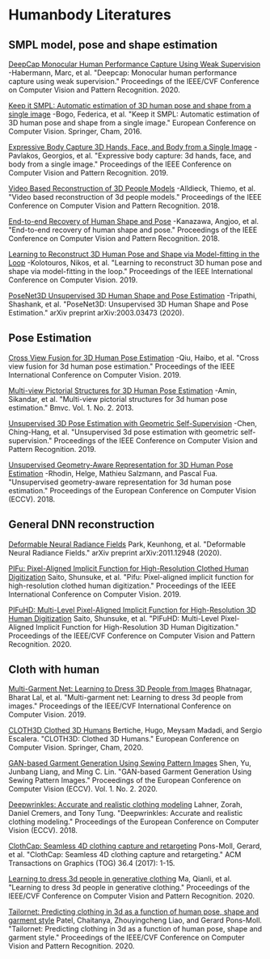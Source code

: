 # Humanbody Literatures

## SMPL model, pose and shape estimation

[DeepCap Monocular Human Performance Capture Using Weak Supervision](https://openaccess.thecvf.com/content_CVPR_2020/supplemental/Habermann_DeepCap_Monocular_Human_CVPR_2020_supplemental.pdf) -Habermann, Marc, et al. "Deepcap: Monocular human performance capture using weak supervision." Proceedings of the IEEE/CVF Conference on Computer Vision and Pattern Recognition. 2020.

[Keep it SMPL: Automatic estimation of 3D human pose and shape from a single image](https://arxiv.org/pdf/1607.08128.pdf) -Bogo, Federica, et al. "Keep it SMPL: Automatic estimation of 3D human pose and shape from a single image." European Conference on Computer Vision. Springer, Cham, 2016.

[Expressive Body Capture 3D Hands, Face, and Body from a Single Image](https://openaccess.thecvf.com/content_CVPR_2019/papers/Pavlakos_Expressive_Body_Capture_3D_Hands_Face_and_Body_From_a_CVPR_2019_paper.pdf) -Pavlakos, Georgios, et al. "Expressive body capture: 3d hands, face, and body from a single image." Proceedings of the IEEE Conference on Computer Vision and Pattern Recognition. 2019.

[Video Based Reconstruction of 3D People Models](https://openaccess.thecvf.com/content_cvpr_2018/papers/Alldieck_Video_Based_Reconstruction_CVPR_2018_paper.pdf) -Alldieck, Thiemo, et al. "Video based reconstruction of 3d people models." Proceedings of the IEEE Conference on Computer Vision and Pattern Recognition. 2018.

[End-to-end Recovery of Human Shape and Pose](https://openaccess.thecvf.com/content_cvpr_2018/papers/Kanazawa_End-to-End_Recovery_of_CVPR_2018_paper.pdf) -Kanazawa, Angjoo, et al. "End-to-end recovery of human shape and pose." Proceedings of the IEEE Conference on Computer Vision and Pattern Recognition. 2018.

[Learning to Reconstruct 3D Human Pose and Shape via Model-fitting in the Loop](https://openaccess.thecvf.com/content_ICCV_2019/papers/Kolotouros_Learning_to_Reconstruct_3D_Human_Pose_and_Shape_via_Model-Fitting_ICCV_2019_paper.pdf) -Kolotouros, Nikos, et al. "Learning to reconstruct 3D human pose and shape via model-fitting in the loop." Proceedings of the IEEE International Conference on Computer Vision. 2019.

[PoseNet3D Unsupervised 3D Human Shape and Pose Estimation](https://arxiv.org/pdf/2003.03473.pdf) -Tripathi, Shashank, et al. "PoseNet3D: Unsupervised 3D Human Shape and Pose Estimation." arXiv preprint arXiv:2003.03473 (2020).

## Pose Estimation
[Cross View Fusion for 3D Human Pose Estimation](https://openaccess.thecvf.com/content_ICCV_2019/papers/Qiu_Cross_View_Fusion_for_3D_Human_Pose_Estimation_ICCV_2019_paper.pdf) -Qiu, Haibo, et al. "Cross view fusion for 3d human pose estimation." Proceedings of the IEEE International Conference on Computer Vision. 2019.

[Multi-view Pictorial Structures for 3D Human Pose Estimation](https://d1wqtxts1xzle7.cloudfront.net/35794029/MVPS_BMVC_2013.pdf?1417440467=&response-content-disposition=inline%3B+filename%3DMulti_view_Pictorial_Structures_for_3D_H.pdf&Expires=1603472290&Signature=g4Ri4frjcPLYzsWccpcvRTSnZ6Nw4YzuTES59nWnyRG2l53Sqs3x7AyQHzZhsa5DKbq5eTRReqiwwoDrJesnh8se0JGq58zjdacbgfrtR~OUefL4~YLmnpysLe80coJe3vjSXsfNoGE~HTLADekkFfNhhm~F8PCUUPKfquGj~iKWvo1TeCrwUOa7dcZKfP-4mzdUq5jL~7WAoIyna8bWUM1sz382EQM0RkwR5g2bVw1v5dLE0Pigj7ktHrlC~CJ96xmTQUPjpnNx2KMDXcK5F-in~-BDp1YrHvak7HJ1Fn0DktqIfLK6Esb9qjrahYsrk8kPc0C2VJjhyT2fqVfFOA__&Key-Pair-Id=APKAJLOHF5GGSLRBV4ZA) -Amin, Sikandar, et al. "Multi-view pictorial structures for 3d human pose estimation." Bmvc. Vol. 1. No. 2. 2013.

[Unsupervised 3D Pose Estimation with Geometric Self-Supervision](https://openaccess.thecvf.com/content_CVPR_2019/papers/Chen_Unsupervised_3D_Pose_Estimation_With_Geometric_Self-Supervision_CVPR_2019_paper.pdf) -Chen, Ching-Hang, et al. "Unsupervised 3d pose estimation with geometric self-supervision." Proceedings of the IEEE Conference on Computer Vision and Pattern Recognition. 2019.

[Unsupervised Geometry-Aware Representation for 3D Human Pose Estimation](https://openaccess.thecvf.com/content_ECCV_2018/papers/Helge_Rhodin_Unsupervised_Geometry-Aware_Representation_ECCV_2018_paper.pdf) -Rhodin, Helge, Mathieu Salzmann, and Pascal Fua. "Unsupervised geometry-aware representation for 3d human pose estimation." Proceedings of the European Conference on Computer Vision (ECCV). 2018.

## General DNN reconstruction
[Deformable Neural Radiance Fields](https://storage.googleapis.com/nerfies-public/videos/nerfies_paper.pdf) Park, Keunhong, et al. "Deformable Neural Radiance Fields." arXiv preprint arXiv:2011.12948 (2020).

[PIFu: Pixel-Aligned Implicit Function for High-Resolution Clothed Human Digitization](https://openaccess.thecvf.com/content_ICCV_2019/papers/Saito_PIFu_Pixel-Aligned_Implicit_Function_for_High-Resolution_Clothed_Human_Digitization_ICCV_2019_paper.pdf) Saito, Shunsuke, et al. "Pifu: Pixel-aligned implicit function for high-resolution clothed human digitization." Proceedings of the IEEE International Conference on Computer Vision. 2019.

[PIFuHD: Multi-Level Pixel-Aligned Implicit Function for High-Resolution 3D Human Digitization](https://openaccess.thecvf.com/content_CVPR_2020/papers/Saito_PIFuHD_Multi-Level_Pixel-Aligned_Implicit_Function_for_High-Resolution_3D_Human_Digitization_CVPR_2020_paper.pdf) Saito, Shunsuke, et al. "PIFuHD: Multi-Level Pixel-Aligned Implicit Function for High-Resolution 3D Human Digitization." Proceedings of the IEEE/CVF Conference on Computer Vision and Pattern Recognition. 2020.

## Cloth with human
[Multi-Garment Net: Learning to Dress 3D People from Images](https://arxiv.org/pdf/1908.06903.pdf) Bhatnagar, Bharat Lal, et al. "Multi-garment net: Learning to dress 3d people from images." Proceedings of the IEEE/CVF International Conference on Computer Vision. 2019.

[CLOTH3D Clothed 3D Humans](https://arxiv.org/pdf/1912.02792.pdf) Bertiche, Hugo, Meysam Madadi, and Sergio Escalera. "CLOTH3D: Clothed 3D Humans." European Conference on Computer Vision. Springer, Cham, 2020.

[GAN-based Garment Generation Using Sewing Pattern Images](http://www.cs.umd.edu/~yushen/docs/ECCV2020.pdf) Shen, Yu, Junbang Liang, and Ming C. Lin. "GAN-based Garment Generation Using Sewing Pattern Images." Proceedings of the European Conference on Computer Vision (ECCV). Vol. 1. No. 2. 2020.

[Deepwrinkles: Accurate and realistic clothing modeling](https://openaccess.thecvf.com/content_ECCV_2018/papers/Zorah_Laehner_DeepWrinkles_Accurate_and_ECCV_2018_paper.pdf) Lahner, Zorah, Daniel Cremers, and Tony Tung. "Deepwrinkles: Accurate and realistic clothing modeling." Proceedings of the European Conference on Computer Vision (ECCV). 2018.

[ClothCap: Seamless 4D clothing capture and retargeting](https://dl.acm.org/doi/pdf/10.1145/3072959.3073711) Pons-Moll, Gerard, et al. "ClothCap: Seamless 4D clothing capture and retargeting." ACM Transactions on Graphics (TOG) 36.4 (2017): 1-15.

[Learning to dress 3d people in generative clothing](https://openaccess.thecvf.com/content_CVPR_2020/papers/Ma_Learning_to_Dress_3D_People_in_Generative_Clothing_CVPR_2020_paper.pdf) Ma, Qianli, et al. "Learning to dress 3d people in generative clothing." Proceedings of the IEEE/CVF Conference on Computer Vision and Pattern Recognition. 2020.

[Tailornet: Predicting clothing in 3d as a function of human pose, shape and garment style](https://openaccess.thecvf.com/content_CVPR_2020/papers/Patel_TailorNet_Predicting_Clothing_in_3D_as_a_Function_of_Human_CVPR_2020_paper.pdf) Patel, Chaitanya, Zhouyingcheng Liao, and Gerard Pons-Moll. "Tailornet: Predicting clothing in 3d as a function of human pose, shape and garment style." Proceedings of the IEEE/CVF Conference on Computer Vision and Pattern Recognition. 2020.
